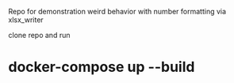 Repo for demonstration weird behavior with number formatting via xlsx_writer

clone repo and run
# docker-compose up --build


